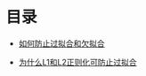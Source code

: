 # 目录

- [如何防止过拟合和欠拟合](https://github.com/liuchuanloong/AI-Notes/blob/master/DeepLearningNotes/%E6%AC%A0%E6%8B%9F%E5%90%88%E5%92%8C%E8%BF%87%E6%8B%9F%E5%90%88.md#%E5%A6%82%E4%BD%95%E9%98%B2%E6%AD%A2%E8%BF%87%E6%8B%9F%E5%90%88%E5%92%8C%E6%AC%A0%E6%8B%9F%E5%90%88)

- [为什么L1和L2正则化可防止过拟合](https://github.com/liuchuanloong/AI-Notes/blob/master/DeepLearningNotes/%E4%B8%BA%E4%BB%80%E4%B9%88L1%E5%92%8CL2%E6%AD%A3%E5%88%99%E5%8C%96%E5%8F%AF%E9%98%B2%E6%AD%A2%E8%BF%87%E6%8B%9F%E5%90%88.md)

